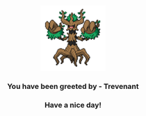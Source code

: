 <p align="center">
    <img src="https://raw.githubusercontent.com/PokeAPI/sprites/master/sprites/pokemon/709.png" width="150" height="150">
</p>
<h3 align="center">You have been greeted by - <b>Trevenant</b></h3>
<h3 align="center">Have a nice day!</h3>

